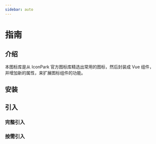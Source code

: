 ```yaml
---
sidebar: auto
---
```


# 指南

## 介绍

本图标库是从 IconPark 官方图标库精选出常用的图标，然后封装成 Vue 组件，并增加新的属性，来扩展图标组件的功能。

## 安装

## 引入

### 完整引入

### 按需引入

